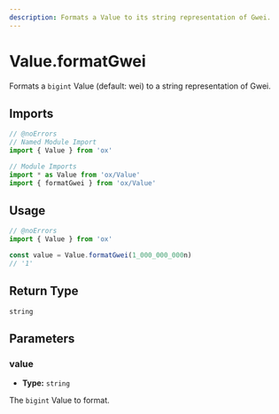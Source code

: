 ```yaml
---
description: Formats a Value to its string representation of Gwei.
---
```


# Value.formatGwei

Formats a `bigint` Value (default: wei) to a string representation of Gwei.

## Imports

```ts twoslash
// @noErrors
// Named Module Import
import { Value } from 'ox'

// Module Imports
import * as Value from 'ox/Value'
import { formatGwei } from 'ox/Value'
```

## Usage

```ts twoslash
// @noErrors
import { Value } from 'ox'

const value = Value.formatGwei(1_000_000_000n)
// '1'
```

## Return Type

`string`

## Parameters

### value

- **Type:** `string`

The `bigint` Value to format.


